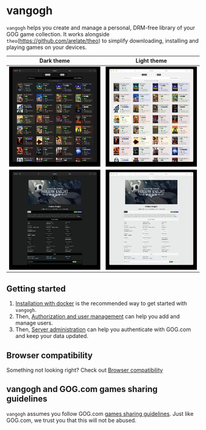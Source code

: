 # vangogh

`vangogh` helps you create and manage a personal, DRM-free library of your GOG game collection. It works alongside `theo`(https://github.com/arelate/theo) to simplify downloading, installing and playing games on your devices.

| Dark theme                                       | Light theme                                        |
|--------------------------------------------------|----------------------------------------------------|
| ![List Dark](github_images/list-dark.jpeg)       | ![List Light](github_images/list-light.jpeg)       |
| ![Product Dark](github_images/product-dark.jpeg) | ![Product Light](github_images/product-light.jpeg) |

## Getting started

1. [Installation with docker](https://github.com/arelate/vangogh/wiki/Installation-with-docker) is the recommended way to get started with `vangogh`.
2. Then, [Authorization and user management](https://github.com/arelate/vangogh/wiki/Authorization-and-user-management) can help you add and manage users.
3. Then, [Server administration](https://github.com/arelate/vangogh/wiki/Server-administration) can help you authenticate with GOG.com and keep your data updated.

## Browser compatibility

Something not looking right? Check out [Browser compatibility](https://github.com/arelate/vangogh/wiki/Browser-compatibility)

## vangogh and GOG.com games sharing guidelines

`vangogh` assumes you follow GOG.com [games sharing guidelines](https://support.gog.com/hc/en-us/articles/212184489-Can-I-share-games-with-others-?product=gog). Just like GOG.com, we trust you that this will not be abused.
